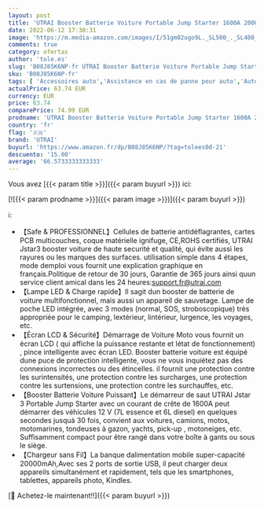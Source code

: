 ```yaml
---
layout: post
title: 'UTRAI Booster Batterie Voiture Portable Jump Starter 1600A 20000mAh Démarrage de Voiture Moto  Jusqu à 7L Essence/6L Diesel  Chargeur sans Fil avec Lamp LED  Écran LCD Pinces de Sûreté intelligentes'
date: 2022-06-12 17:30:31
image: 'https://m.media-amazon.com/images/I/51gm02ugo9L._SL500_._SL400_.jpg'
comments: true
category: ofertas
author: 'tole.es'
slug: 'B08J85K6NP-fr UTRAI Booster Batterie Voiture Portable Jump Starter 1600A...'
sku: 'B08J85K6NP-fr'
tags: [ 'Accessoires auto','Assistance en cas de panne pour auto','Auto et Moto','Auto et moto','Démarreurs de batterie de voiture','utrai','🇫🇷', ]
actualPrice: 63.74 EUR
currency: EUR
price: 63.74
comparePrice: 74.99 EUR
prodname: 'UTRAI Booster Batterie Voiture Portable Jump Starter 1600A 20000mAh Démarrage de Voiture Moto  Jusqu à 7L Essence/6L Diesel  Chargeur sans Fil avec Lamp LED  Écran LCD Pinces de Sûreté intelligentes'
country: 'fr'
flag: '🇫🇷'
brand: 'UTRAI'
buyurl: 'https://www.amazon.fr/dp/B08J85K6NP/?tag=tolees0d-21'
descuento: '15.00'
average: '66.5733333333333'
---
```


Vous avez [{{< param title >}}]({{< param buyurl >}}) ici:

[![{{< param prodname >}}]({{< param image >}})]({{< param buyurl >}})

ℹ️:

- 【Safe & PROFESSIONNEL】Cellules de batterie antidéflagrantes, cartes PCB multicouches, coque matérielle ignifuge, CE,ROHS certifiés, UTRAI Jstar3 booster voiture de haute securité et qualité, qui évite aussi les rayures ou les marques des surfaces. utilisation simple dans 4 étapes, mode demploi vous fournit une explication graphique en français.Politique de retour de 30 jours, Garantie de 365 jours ainsi quun service client amical dans les 24 heures:support.fr@utrai.com
- 【Lampe LED & Charge rapide】Il sagit dun booster de batterie de voiture multifonctionnel, mais aussi un appareil de sauvetage. Lampe de poche LED intégrée, avec 3 modes (normal, SOS, stroboscopique) très appropriée pour le camping, lextérieur, lintérieur, lurgence, les voyages, etc.
- 【Écran LCD & Sécurité】Démarrage de Voiture Moto vous fournit un écran LCD ( qui affiche la puissance restante et létat de fonctionnement) , pince intelligente avec écran LED. Booster batterie voiture est équipé dune puce de protection intelligente, vous ne vous inquiétez pas des connexions incorrectes ou des étincelles. il fournit une protection contre les surintensités, une protection contre les surcharges, une protection contre les surtensions, une protection contre les surchauffes, etc.
- 【Booster Batterie Voiture Puissant】Le démarreur de saut UTRAI Jstar 3 Portable Jump Starter avec un courant de crête de 1600A peut démarrer des véhicules 12 V (7L essence et 6L diesel) en quelques secondes jusquà 30 fois, convient aux voitures, camions, motos, motomarines, tondeuses à gazon, yachts, pick-up , motoneiges, etc. Suffisamment compact pour être rangé dans votre boîte à gants ou sous le siège.
- 【Chargeur sans Fil】La banque dalimentation mobile super-capacité 20000mAh,Avec ses 2 ports de sortie USB, il peut charger deux appareils simultanément et rapidement, tels que les smartphones, tablettes, appareils photo, Kindles.

[🛒 Achetez-le maintenant!!]({{< param buyurl >}})
